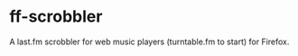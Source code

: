 ff-scrobbler
============

A last.fm scrobbler for web music players (turntable.fm to start) for Firefox.